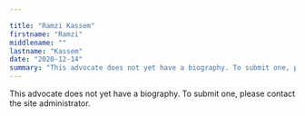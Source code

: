 ```yaml
---

title: "Ramzi Kassem"
firstname: "Ramzi"
middlename: ""
lastname: "Kassem"
date: "2020-12-14"
summary: "This advocate does not yet have a biography. To submit one, please contact the site administrator."
---
```

This advocate does not yet have a biography. To submit one, please contact the site administrator.

